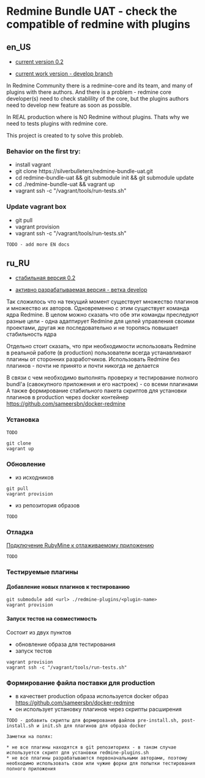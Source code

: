 # Redmine Bundle UAT - check the compatible of redmine with plugins

## en_US

* [current version 0.2](https://github.com/silverbulleters/redmine-bundle-uat/releases/tag/0.2)

* [сurrent work version - develop branch](https://github.com/silverbulleters/redmine-bundle-uat/tree/develop)

In Redmine Community there is a redmine-core and its team, and many of plugins with there authors. And there is a problem - redmine core developer(s) need to check stablility of the core, but the plugins authors need to develop new feature as soon as possible.

In REAL production where is NO Redmine without plugins. Thats why we need to tests plugins with redmine core.

This project is created to ty solve this probleb.

### Behavior on the first try:

* install vagrant
* git clone https://silverbulleters/redmine-bundle-uat.git
* cd redmine-bundle-uat && git submodule init && git submodule update
* cd ./redmine-bundle-uat && vagrant up
* vagrant ssh -c "/vagrant/tools/run-tests.sh"


### Update vagrant box

* git pull 
* vagrant provision
* vagrant ssh -c "/vagrant/tools/run-tests.sh"


~~~
TODO - add more EN docs
~~~

## ru_RU

* [стабильная версия 0.2](https://github.com/silverbulleters/redmine-bundle-uat/releases/tag/0.2)

* [активно разрабатываемая версия - ветка develop](https://github.com/silverbulleters/redmine-bundle-uat/tree/develop)

Так сложилось что на текущий момент существует множество плагинов и множество их авторов. Одновременно с этим существует команда ядра Redmine. 
В целом можно сказать что обе эти команды преследуют разные цели - одна адаптирует Redmine для целей управления своими проектами, другая же последовательно и не торопясь повышает стабильность ядра 

Отдельно стоит сказать, что при необходимости использовать Redmine в реальной работе (в production) пользователи всегда устанавливают плагины от сторонних разработчиков.
Использовать Redmine без плагинов - почти не принято и почти никогда не делается

В связи с чем необходимо выполнять проверку и тестирование полного bundl'а (савокупного приложения и его настроек) - со всеми плагинами
А также формирование стабильного пакета скриптов для установки плагинов в production через docker контейнер https://github.com/sameersbn/docker-redmine

### Установка

~~~
TODO
~~~


```
git clone
vagrant up

```

### Обновление 

* из исходников

```
git pull 
vagrant provision 
```

* из репозитория образов

~~~
TODO
~~~

### Отладка

[Подключение RubyMine к отлаживаемому приложению](https://www.jetbrains.com/ruby/help/remote-debugging.html)

~~~
TODO
~~~

### Тестируемые плагины

#### Добавление новых плагинов к тестированию


```
git submodule add <url> ./redmine-plugins/<plugin-name>
vagrant provision
```

#### Запуск тестов на совместимость

Состоит из двух пунктов

* обновление образа для тестирования
* запуск тестов

```
vagrant provision 
vagrant ssh -c "/vagrant/tools/run-tests.sh" 
```

### Формирование файла поставки для production

* в качествет production образа используется docker образ https://github.com/sameersbn/docker-redmine
* он использует установку плагинов через скрипты расширения

~~~
TODO - добавить скрипты для формирования файлов pre-install.sh, post-install.sh и init.sh для плагинов для образа docker
~~~

~~~
Заметки на полях:

* не все плагины находятся в git репозиториях - в таком случае используется скрипт для установки redmine-plugins.sh
* не все плагины разрабатываются первоначальными авторами, поэтому необходимо использовать свои или чужие форки для попытки тестирования полного приложения
~~~
